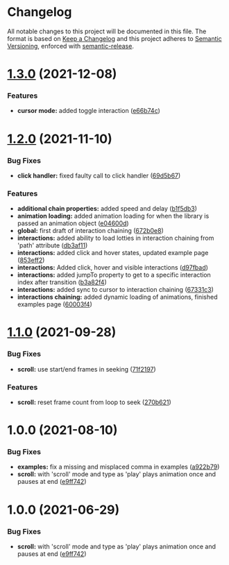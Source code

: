 # Changelog
All notable changes to this project will be documented in this file.
The format is based on [Keep a Changelog](https://keepachangelog.com/en/1.0.0/) and this project adheres to [Semantic Versioning](https://semver.org/spec/v2.0.0.html), enforced with [semantic-release](https://github.com/semantic-release/semantic-release).


# [1.3.0](https://github.com/LottieFiles/lottie-interactivity/compare/v1.2.0...v1.3.0) (2021-12-08)


### Features

* **cursor mode:** added toggle interaction ([e66b74c](https://github.com/LottieFiles/lottie-interactivity/commit/e66b74cd242b21e85212815d24f0cb193d63c4c5))

# [1.2.0](https://github.com/LottieFiles/lottie-interactivity/compare/v1.1.0...v1.2.0) (2021-11-10)


### Bug Fixes

* **click handler:** fixed faulty call to click handler ([69d5b67](https://github.com/LottieFiles/lottie-interactivity/commit/69d5b67c2e3c62f8921667007cf22b4da9875fc8))


### Features

* **additional chain properties:** added speed and delay ([b1f5db3](https://github.com/LottieFiles/lottie-interactivity/commit/b1f5db321afb22c82d7bd46ed0171966c0dadd6c))
* **animation loading:** added animation loading for when the library is passed an animation object ([e04600d](https://github.com/LottieFiles/lottie-interactivity/commit/e04600d21c753130938587f8ec0b1976b9b4eecb))
* **global:** first draft of interaction chaining ([672b0e8](https://github.com/LottieFiles/lottie-interactivity/commit/672b0e8a91f1d48584a3bbee7c045604e27cf06b))
* **interactions:** added ability to load lotties in interaction chaining from 'path' attribute ([db3af11](https://github.com/LottieFiles/lottie-interactivity/commit/db3af11c2cf87dc5374b3fbe5f88599106e82bf9))
* **interactions:** added click and hover states, updated example page ([853eff2](https://github.com/LottieFiles/lottie-interactivity/commit/853eff283248949be48bf81a5618eba08dcb1806))
* **interactions:** Added click, hover and visible interactions ([d97fbad](https://github.com/LottieFiles/lottie-interactivity/commit/d97fbad110a7e50ed829c7e3fafe92edbacff648))
* **interactions:** added jumpTo property to get to a specific interaction index after transition ([b3a82f4](https://github.com/LottieFiles/lottie-interactivity/commit/b3a82f45f80f7cd7a1a87bb5658b28f24a05c1ca))
* **interactions:** added sync to cursor to interaction chaining ([67331c3](https://github.com/LottieFiles/lottie-interactivity/commit/67331c3ee1f03bb3527d3552aebcc4558ba984e4))
* **interactions chaining:** added dynamic loading of animations, finished examples page ([60003f4](https://github.com/LottieFiles/lottie-interactivity/commit/60003f4d3951d8e287bcadbe237f39e9e4f183f2))

# [1.1.0](https://github.com/LottieFiles/lottie-interactivity/compare/v1.0.0...v1.1.0) (2021-09-28)


### Bug Fixes

* **scroll:** use start/end frames in seeking ([71f2197](https://github.com/LottieFiles/lottie-interactivity/commit/71f21973334f92e71323a1aa837902ce5b7d406a))


### Features

* **scroll:** reset frame count from loop to seek ([270b621](https://github.com/LottieFiles/lottie-interactivity/commit/270b6216ffd76ec4bfa2d59457c83748bae8e3d7))

# 1.0.0 (2021-08-10)


### Bug Fixes

* **examples:** fix a missing and misplaced comma in examples ([a922b79](https://github.com/LottieFiles/lottie-interactivity/commit/a922b7906383c43ea76f365d52c99a71b8e8989f))
* **scroll:** with 'scroll' mode and type as 'play' plays animation once and pauses at end ([e9ff742](https://github.com/LottieFiles/lottie-interactivity/commit/e9ff74240d1faf6b4385d3f70fd1fa4a8cc81b8d))

# 1.0.0 (2021-06-29)


### Bug Fixes

* **scroll:** with 'scroll' mode and type as 'play' plays animation once and pauses at end ([e9ff742](https://github.com/LottieFiles/lottie-interactivity/commit/e9ff74240d1faf6b4385d3f70fd1fa4a8cc81b8d))
